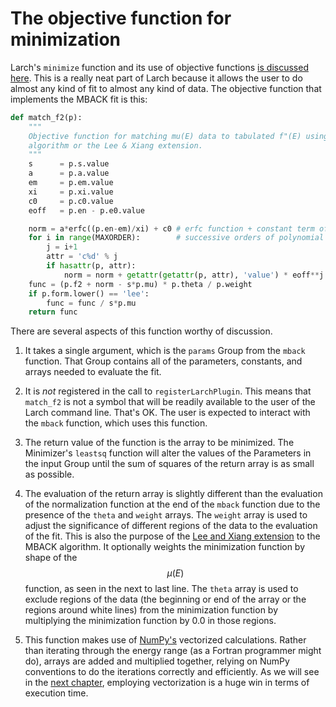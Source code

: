 # The objective function for minimization #

Larch's `minimize` function and its use of objective functions
[is discussed here](http://xraypy.github.io/xraylarch/fitting/minimize.html).
This is a really neat part of Larch because it allows the user to do
almost any kind of fit to almost any kind of data.  The objective
function that implements the MBACK fit is this:

```python
def match_f2(p):
    """
    Objective function for matching mu(E) data to tabulated f"(E) using the MBACK
    algorithm or the Lee & Xiang extension.
    """
    s      = p.s.value
    a      = p.a.value
    em     = p.em.value
    xi     = p.xi.value
    c0     = p.c0.value
    eoff   = p.en - p.e0.value

    norm = a*erfc((p.en-em)/xi) + c0 # erfc function + constant term of polynomial
    for i in range(MAXORDER):        # successive orders of polynomial
        j = i+1
        attr = 'c%d' % j
        if hasattr(p, attr):
            norm = norm + getattr(getattr(p, attr), 'value') * eoff**j
    func = (p.f2 + norm - s*p.mu) * p.theta / p.weight
    if p.form.lower() == 'lee':
        func = func / s*p.mu
    return func
```

There are several aspects of this function worthy of discussion.

1. It takes a single argument, which is the `params` Group from the
   `mback` function.  That Group contains all of the parameters,
   constants, and arrays needed to evaluate the fit.

2. It is *not* registered in the call to `registerLarchPlugin`.  This
   means that `match_f2` is not a symbol that will be readily
   available to the user of the Larch command line.  That's OK.  The
   user is expected to interact with the `mback` function, which uses
   this function.

3. The return value of the function is the array to be minimized.  The
   Minimizer's `leastsq` function will alter the values of the
   Parameters in the input Group until the sum of squares of the
   return array is as small as possible.

4. The evaluation of the return array is slightly different than the
   evaluation of the normalization function at the end of the `mback`
   function due to the presence of the `theta` and `weight` arrays.
   The `weight` array is used to adjust the significance of different
   regions of the data to the evaluation of the fit.  This is also the
   purpose of the
   [Lee and Xiang extension](http://dx.doi.org/10.1088/0004-637X/702/2/970)
   to the MBACK algorithm.  It optionally weights the minimization
   function by shape of the $$\mu(E)$$ function, as seen in the next
   to last line.  The `theta` array is used to exclude regions of the
   data (the beginning or end of the array or the regions around white
   lines) from the minimization function by multiplying the
   minimization function by 0.0 in those regions.

5. This function makes use of [NumPy's](http://www.numpy.org)
   vectorized calculations.  Rather than iterating through the energy
   range (as a Fortran programmer might do), arrays are added and
   multiplied together, relying on NumPy conventions to do the
   iterations correctly and efficiently.  As we will see in the
   [next chapter](../diffkk/README.md), employing vectorization is a
   huge win in terms of execution time.
